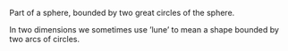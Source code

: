 Part of a sphere, bounded by two great circles of the sphere.

In two dimensions we sometimes use ’lune’ to mean a shape bounded by two
arcs of circles.
